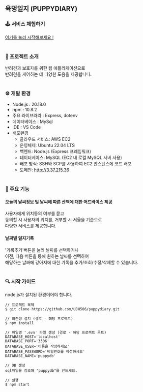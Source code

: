 ## 육멍일지 (PUPPYDIARY)
### 🕹 서비스 체험하기
[여기를 눌러 시작해보세요 !](http://3.37.215.36:4500/)
<br /><br />

### 📖 프로젝트 소개
반려견과 보호자를 위한 웹 애플리케이션으로 <br />
반려견을 케어하는 데 다양한 도움을 제공합니다.
<br /><br />

### ⚙ 개발 환경
- Node.js : 20.18.0
- npm : 10.8.2
- 주요 라이브러리 : Express, dotenv
- 데이터베이스 : MySql
- IDE : VS Code
- 배포환경
  - 클라우드 서비스: AWS EC2
  - 운영체제: Ubuntu 22.04 LTS
  - 백엔드: Node.js (Express 프레임워크)
  - 데이터베이스: MySQL (EC2 내 로컬 MySQL 서버 사용)
  - 배포 방식: SSH와 SCP를 사용하여 EC2 인스턴스에 코드 배포
  - 도메인: http://3.37.215.36
<br /><br />

### 📌 주요 기능
#### 오늘의 날씨정보 및 날씨에 따른 산책에 대한 어드바이스 제공
사용자에게 위치동의 여부를 묻고<br />
동의할 시 사용자의 위치를, 거부할 시 서울을 기준으로<br />
다양한 서비스를 제공합니다.

#### 날짜별 일지기록
'기록추가'버튼을 눌러 날짜를 선택하거나<br />
이전, 다음 버튼을 통해 원하는 날짜를 선택하여<br />
해당하는 날짜에 강아지에 대한 기록을 추가/조회/수정/삭제할 수 있습니다.
<br /><br />

### 🔍 시작 가이드
node.js가 설치된 환경이어야 합니다.

```
// 프로젝트 복제
$ git clone https://github.com/UJH506/puppydiary.git

// 의존성 설치 (경로 - 해당 프로젝트)
$ npm install

// 파일명 '.evn' 파일 생성 (경로 - 해당 프로젝트 루트)
DATABASE_HOST='localhost'
DATABASE_PORT='3306'
DATABASE_USER='이름을 작성하세요'
DATABASE_PASSWORD='비밀번호를 작성하세요'
DATABASE_NAME='puppydb'

// DB 생성
sql파일을 참조해 "puppydb"를 만드세요.

// 실행
$ npm start
```
